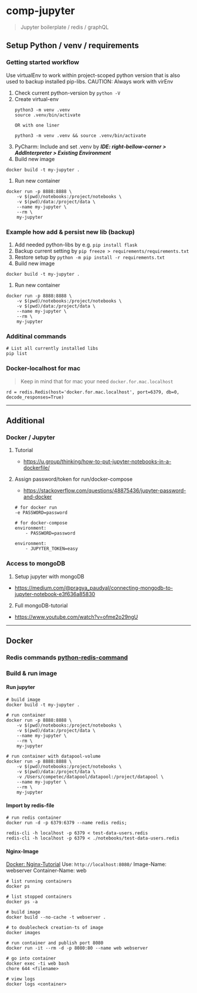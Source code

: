 # comp-jupyter
> Jupyter boilerplate / redis / graphQL


## Setup Python / venv / requirements

### Getting started workflow

Use virtualEnv to work within project-scoped python version that is also used to backup installed pip-libs.
CAUTION: Always work with virEnv 

1. Check current python-version by `python -V`
1. Create virtual-env
   ```
   python3 -m venv .venv
   source .venv/bin/activate
   
   OR with one liner
   
   python3 -m venv .venv && source .venv/bin/activate
   ```
1. PyCharm: Include and set .venv by  ***IDE: right-bellow-corner > AddInterpreter > Existing Environment***
1. Build new image
```
docker build -t my-jupyter .
```
1. Run new container
```
docker run -p 8888:8888 \
    -v $(pwd)/notebooks:/project/notebooks \
    -v $(pwd)/data:/project/data \
    --name my-jupyter \
    --rm \
    my-jupyter
```

### Example how add & persist new lib (backup)
1. Add needed python-libs by e.g. `pip install flask`
1. Backup current setting by `pip freeze > requirements/requirements.txt`
1. Restore setup by `python -m pip install -r requirements.txt`
1. Build new image
```
docker build -t my-jupyter .
```
1. Run new container
```
docker run -p 8888:8888 \
    -v $(pwd)/notebooks:/project/notebooks \
    -v $(pwd)/data:/project/data \
    --name my-jupyter \
    --rm \
    my-jupyter
```

### Additinal commands
```
# List all currently installed libs 
pip list
```

### Docker-localhost for mac
> Keep in mind that for mac your need `docker.for.mac.localhost`
```
rd = redis.Redis(host='docker.for.mac.localhost', port=6379, db=0, decode_responses=True)
```

---

## Additional
### Docker / Jupyter
1. Tutorial
   - https://u.group/thinking/how-to-put-jupyter-notebooks-in-a-dockerfile/
2. Assign password/token for run/docker-compose
   - https://stackoverflow.com/questions/48875436/jupyter-password-and-docker

   ```
   # for docker run
   -e PASSWORD=password

   # for docker-compose
   environment:
       - PASSWORD=password

   environment:
       - JUPYTER_TOKEN=easy
   ```
   
   
 ### Access to mongoDB
 1. Setup jupyter with mongoDB
   - https://medium.com/@pragya_paudyal/connecting-mongodb-to-jupyter-notebook-e3f636a85830
 2. Full mongoDB-tutorial
   - https://www.youtube.com/watch?v=ofme2o29ngU

---

## Docker

### Redis commands [python-redis-command](https://koalatea.io/python-redis-hash/)

### Build & run image
#### Run jupyter
```
# build image
docker build -t my-jupyter .
    
# run container
docker run -p 8888:8888 \
    -v $(pwd)/notebooks:/project/notebooks \
    -v $(pwd)/data:/project/data \
    --name my-jupyter \
    --rm \
    my-jupyter
                                       
# run container with datapool-volume
docker run -p 8888:8888 \
    -v $(pwd)/notebooks:/project/notebooks \
    -v $(pwd)/data:/project/data \
    -v /Users/competec/datapool/datapool:/project/datapool \
    --name my-jupyter \
    --rm \
    my-jupyter
```

#### Import by redis-file
```
# run redis container
docker run -d -p 6379:6379 --name redis redis;

redis-cli -h localhost -p 6379 < test-data-users.redis
redis-cli -h localhost -p 6379 < ./notebooks/test-data-users.redis
```

#### Nginx-Image

[Docker: Nginx-Tutorial](https://www.docker.com/blog/how-to-use-the-official-nginx-docker-image/)
Use: `http://localhost:8080/`
Image-Name: webserver Container-Name: web

```
# list running containers
docker ps

# list stopped containers
docker ps -a

# build image
docker build --no-cache -t webserver .

# to doublecheck creation-ts of image
docker images

# run container and publish port 8080
docker run -it --rm -d -p 8080:80 --name web webserver

# go into container
docker exec -ti web bash
chore 644 <filename>

# view logs
docker logs <container>
```
